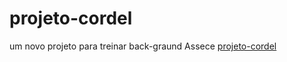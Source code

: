 # projeto-cordel
 um novo projeto para treinar back-graund
 Assece <a href="https://fagner-c.github.io/projeto-cordel/">projeto-cordel</a>
